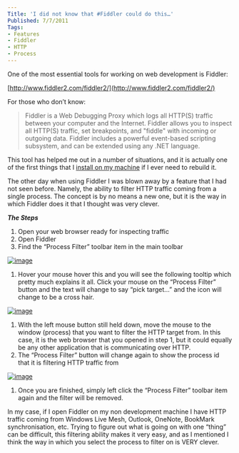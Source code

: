 ```yaml
---
Title: 'I did not know that #Fiddler could do this…'
Published: 7/7/2011
Tags:
- Features
- Fiddler
- HTTP
- Process
---
```


One of the most essential tools for working on web development is Fiddler:

[http://www.fiddler2.com/fiddler2/](http://www.fiddler2.com/fiddler2/)

For those who don’t know:
 
> Fiddler is a Web Debugging Proxy which logs all HTTP(S) traffic between your computer and the Internet. Fiddler allows you to inspect all HTTP(S) traffic, set breakpoints, and "fiddle" with incoming or outgoing data. Fiddler includes a powerful event-based scripting subsystem, and can be extended using any .NET language.

This tool has helped me out in a number of situations, and it is actually one of the first things that I [install on my machine](http://www.gep13.co.uk/blog/?p=198) if I ever need to rebuild it.

The other day when using Fiddler I was blown away by a feature that I had not seen before. Namely, the ability to filter HTTP traffic coming from a single process. The concept is by no means a new one, but it is the way in which Fiddler does it that I thought was very clever.

**_The Steps_**

1. Open your web browser ready for inspecting traffic
1. Open Fiddler
1. Find the “Process Filter” toolbar item in the main toolbar       
       
[![image](http://www.gep13.co.uk/blog/wp-content/uploads/2011/07/image_thumb.png)](http://www.gep13.co.uk/blog/wp-content/uploads/2011/07/image.png)        

1. Hover your mouse hover this and you will see the following tooltip which pretty much explains it all. Click your mouse on the “Process Filter” button and the text will change to say “pick target…” and the icon will change to be a cross hair.       
       
[![image](http://www.gep13.co.uk/blog/wp-content/uploads/2011/07/image_thumb1.png)](http://www.gep13.co.uk/blog/wp-content/uploads/2011/07/image1.png)        

1. With the left mouse button still held down, move the mouse to the window (process) that you want to filter the HTTP target from. In this case, it is the web browser that you opened in step 1, but it could equally be any other application that is communicating over HTTP. 
1. The “Process Filter” button will change again to show the process id that it is filtering HTTP traffic from       
       
[![image](http://www.gep13.co.uk/blog/wp-content/uploads/2011/07/image_thumb2.png)](http://www.gep13.co.uk/blog/wp-content/uploads/2011/07/image2.png)   

1. Once you are finished, simply left click the “Process Filter” toolbar item again and the filter will be removed.

In my case, if I open Fiddler on my non development machine I have HTTP traffic coming from Windows Live Mesh, Outlook, OneNote, BookMark synchronisation, etc. Trying to figure out what is going on with one “thing” can be difficult, this filtering ability makes it very easy, and as I mentioned I think the way in which you select the process to filter on is VERY clever.
